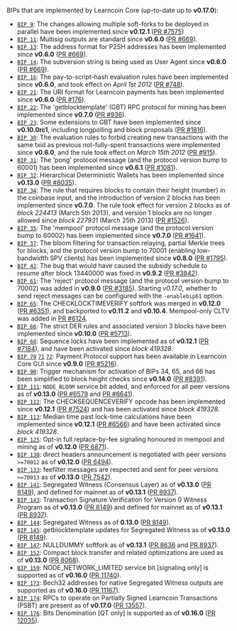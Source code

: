 BIPs that are implemented by Learncoin Core (up-to-date up to **v0.17.0**):

* [`BIP 9`](https://github.com/learncoin/bips/blob/master/bip-0009.mediawiki): The changes allowing multiple soft-forks to be deployed in parallel have been implemented since **v0.12.1**  ([PR #7575](https://github.com/learncoin/learncoin/pull/7575))
* [`BIP 11`](https://github.com/learncoin/bips/blob/master/bip-0011.mediawiki): Multisig outputs are standard since **v0.6.0** ([PR #669](https://github.com/learncoin/learncoin/pull/669)).
* [`BIP 13`](https://github.com/learncoin/bips/blob/master/bip-0013.mediawiki): The address format for P2SH addresses has been implemented since **v0.6.0** ([PR #669](https://github.com/learncoin/learncoin/pull/669)).
* [`BIP 14`](https://github.com/learncoin/bips/blob/master/bip-0014.mediawiki): The subversion string is being used as User Agent since **v0.6.0** ([PR #669](https://github.com/learncoin/learncoin/pull/669)).
* [`BIP 16`](https://github.com/learncoin/bips/blob/master/bip-0016.mediawiki): The pay-to-script-hash evaluation rules have been implemented since **v0.6.0**, and took effect on *April 1st 2012* ([PR #748](https://github.com/learncoin/learncoin/pull/748)).
* [`BIP 21`](https://github.com/learncoin/bips/blob/master/bip-0021.mediawiki): The URI format for Learncoin payments has been implemented since **v0.6.0** ([PR #176](https://github.com/learncoin/learncoin/pull/176)).
* [`BIP 22`](https://github.com/learncoin/bips/blob/master/bip-0022.mediawiki): The 'getblocktemplate' (GBT) RPC protocol for mining has been implemented since **v0.7.0** ([PR #936](https://github.com/learncoin/learncoin/pull/936)).
* [`BIP 23`](https://github.com/learncoin/bips/blob/master/bip-0023.mediawiki): Some extensions to GBT have been implemented since **v0.10.0rc1**, including longpolling and block proposals ([PR #1816](https://github.com/learncoin/learncoin/pull/1816)).
* [`BIP 30`](https://github.com/learncoin/bips/blob/master/bip-0030.mediawiki): The evaluation rules to forbid creating new transactions with the same txid as previous not-fully-spent transactions were implemented since **v0.6.0**, and the rule took effect on *March 15th 2012* ([PR #915](https://github.com/learncoin/learncoin/pull/915)).
* [`BIP 31`](https://github.com/learncoin/bips/blob/master/bip-0031.mediawiki): The 'pong' protocol message (and the protocol version bump to 60001) has been implemented since **v0.6.1** ([PR #1081](https://github.com/learncoin/learncoin/pull/1081)).
* [`BIP 32`](https://github.com/learncoin/bips/blob/master/bip-0032.mediawiki): Hierarchical Deterministic Wallets has been implemented since **v0.13.0** ([PR #8035](https://github.com/learncoin/learncoin/pull/8035)).
* [`BIP 34`](https://github.com/learncoin/bips/blob/master/bip-0034.mediawiki): The rule that requires blocks to contain their height (number) in the coinbase input, and the introduction of version 2 blocks has been implemented since **v0.7.0**. The rule took effect for version 2 blocks as of *block 224413* (March 5th 2013), and version 1 blocks are no longer allowed since *block 227931* (March 25th 2013) ([PR #1526](https://github.com/learncoin/learncoin/pull/1526)).
* [`BIP 35`](https://github.com/learncoin/bips/blob/master/bip-0035.mediawiki): The 'mempool' protocol message (and the protocol version bump to 60002) has been implemented since **v0.7.0** ([PR #1641](https://github.com/learncoin/learncoin/pull/1641)).
* [`BIP 37`](https://github.com/learncoin/bips/blob/master/bip-0037.mediawiki): The bloom filtering for transaction relaying, partial Merkle trees for blocks, and the protocol version bump to 70001 (enabling low-bandwidth SPV clients) has been implemented since **v0.8.0** ([PR #1795](https://github.com/learncoin/learncoin/pull/1795)).
* [`BIP 42`](https://github.com/learncoin/bips/blob/master/bip-0042.mediawiki): The bug that would have caused the subsidy schedule to resume after block 13440000 was fixed in **v0.9.2** ([PR #3842](https://github.com/learncoin/learncoin/pull/3842)).
* [`BIP 61`](https://github.com/learncoin/bips/blob/master/bip-0061.mediawiki): The 'reject' protocol message (and the protocol version bump to 70002) was added in **v0.9.0** ([PR #3185](https://github.com/learncoin/learncoin/pull/3185)). Starting *v0.17.0*, whether to send reject messages can be configured with the `-enablebip61` option.
* [`BIP 65`](https://github.com/learncoin/bips/blob/master/bip-0065.mediawiki): The CHECKLOCKTIMEVERIFY softfork was merged in **v0.12.0** ([PR #6351](https://github.com/learncoin/learncoin/pull/6351)), and backported to **v0.11.2** and **v0.10.4**. Mempool-only CLTV was added in [PR #6124](https://github.com/learncoin/learncoin/pull/6124).
* [`BIP 66`](https://github.com/learncoin/bips/blob/master/bip-0066.mediawiki): The strict DER rules and associated version 3 blocks have been implemented since **v0.10.0** ([PR #5713](https://github.com/learncoin/learncoin/pull/5713)).
* [`BIP 68`](https://github.com/learncoin/bips/blob/master/bip-0068.mediawiki): Sequence locks have been implemented as of **v0.12.1**  ([PR #7184](https://github.com/learncoin/learncoin/pull/7184)), and have been activated since *block 419328*.
* [`BIP 70`](https://github.com/learncoin/bips/blob/master/bip-0070.mediawiki) [`71`](https://github.com/learncoin/bips/blob/master/bip-0071.mediawiki) [`72`](https://github.com/learncoin/bips/blob/master/bip-0072.mediawiki): Payment Protocol support has been available in Learncoin Core GUI since **v0.9.0** ([PR #5216](https://github.com/learncoin/learncoin/pull/5216)).
* [`BIP 90`](https://github.com/learncoin/bips/blob/master/bip-0090.mediawiki): Trigger mechanism for activation of BIPs 34, 65, and 66 has been simplified to block height checks since **v0.14.0** ([PR #8391](https://github.com/learncoin/learncoin/pull/8391)).
* [`BIP 111`](https://github.com/learncoin/bips/blob/master/bip-0111.mediawiki): `NODE_BLOOM` service bit added, and enforced for all peer versions as of **v0.13.0** ([PR #6579](https://github.com/learncoin/learncoin/pull/6579) and [PR #6641](https://github.com/learncoin/learncoin/pull/6641)).
* [`BIP 112`](https://github.com/learncoin/bips/blob/master/bip-0112.mediawiki): The CHECKSEQUENCEVERIFY opcode has been implemented since **v0.12.1** ([PR #7524](https://github.com/learncoin/learncoin/pull/7524)) and has been activated since *block 419328*.
* [`BIP 113`](https://github.com/learncoin/bips/blob/master/bip-0113.mediawiki): Median time past lock-time calculations have been implemented since **v0.12.1** ([PR #6566](https://github.com/learncoin/learncoin/pull/6566)) and have been activated since *block 419328*.
* [`BIP 125`](https://github.com/learncoin/bips/blob/master/bip-0125.mediawiki): Opt-in full replace-by-fee signaling honoured in mempool and mining as of **v0.12.0** ([PR 6871](https://github.com/learncoin/learncoin/pull/6871)).
* [`BIP 130`](https://github.com/learncoin/bips/blob/master/bip-0130.mediawiki): direct headers announcement is negotiated with peer versions `>=70012` as of **v0.12.0** ([PR 6494](https://github.com/learncoin/learncoin/pull/6494)).
* [`BIP 133`](https://github.com/learncoin/bips/blob/master/bip-0133.mediawiki): feefilter messages are respected and sent for peer versions `>=70013` as of **v0.13.0** ([PR 7542](https://github.com/learncoin/learncoin/pull/7542)).
* [`BIP 141`](https://github.com/learncoin/bips/blob/master/bip-0141.mediawiki): Segregated Witness (Consensus Layer) as of **v0.13.0** ([PR 8149](https://github.com/learncoin/learncoin/pull/8149)), and defined for mainnet as of **v0.13.1** ([PR 8937](https://github.com/learncoin/learncoin/pull/8937)).
* [`BIP 143`](https://github.com/learncoin/bips/blob/master/bip-0143.mediawiki): Transaction Signature Verification for Version 0 Witness Program as of **v0.13.0** ([PR 8149](https://github.com/learncoin/learncoin/pull/8149)) and defined for mainnet as of **v0.13.1** ([PR 8937](https://github.com/learncoin/learncoin/pull/8937)).
* [`BIP 144`](https://github.com/learncoin/bips/blob/master/bip-0144.mediawiki): Segregated Witness as of **0.13.0** ([PR 8149](https://github.com/learncoin/learncoin/pull/8149)).
* [`BIP 145`](https://github.com/learncoin/bips/blob/master/bip-0145.mediawiki): getblocktemplate updates for Segregated Witness as of **v0.13.0** ([PR 8149](https://github.com/learncoin/learncoin/pull/8149)).
* [`BIP 147`](https://github.com/learncoin/bips/blob/master/bip-0147.mediawiki): NULLDUMMY softfork as of **v0.13.1** ([PR 8636](https://github.com/learncoin/learncoin/pull/8636) and [PR 8937](https://github.com/learncoin/learncoin/pull/8937)).
* [`BIP 152`](https://github.com/learncoin/bips/blob/master/bip-0152.mediawiki): Compact block transfer and related optimizations are used as of **v0.13.0** ([PR 8068](https://github.com/learncoin/learncoin/pull/8068)).
* [`BIP 159`](https://github.com/learncoin/bips/blob/master/bip-0159.mediawiki): NODE_NETWORK_LIMITED service bit [signaling only] is supported as of **v0.16.0** ([PR 11740](https://github.com/learncoin/learncoin/pull/11740)).
* [`BIP 173`](https://github.com/learncoin/bips/blob/master/bip-0173.mediawiki): Bech32 addresses for native Segregated Witness outputs are supported as of **v0.16.0** ([PR 11167](https://github.com/learncoin/learncoin/pull/11167)).
* [`BIP 174`](https://github.com/learncoin/bips/blob/master/bip-0174.mediawiki): RPCs to operate on Partially Signed Learncoin Transactions (PSBT) are present as of **v0.17.0** ([PR 13557](https://github.com/learncoin/learncoin/pull/13557)).
* [`BIP 176`](https://github.com/learncoin/bips/blob/master/bip-0176.mediawiki): Bits Denomination [QT only] is supported as of **v0.16.0** ([PR 12035](https://github.com/learncoin/learncoin/pull/12035)).
